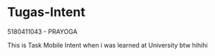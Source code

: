 # Tugas-Intent
5180411043 - PRAYOGA

This is Task Mobile Intent when i was learned at University btw hihihi
